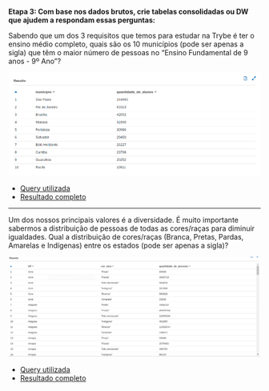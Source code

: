 **Etapa 3: Com base nos dados brutos, crie tabelas consolidadas ou DW que ajudem a respondam essas perguntas:**

Sabendo que um dos 3 requisitos que temos para estudar na Trybe é ter o ensino médio completo, quais são os 10 municípios (pode ser apenas a sigla) que têm o maior número de pessoas no “Ensino Fundamental de 9 anos - 9º Ano”?



![](./images/top_10.png)

 - [Query utilizada](./data/query_results_athena/top_10_municipios.sql)
 - [Resultado completo](./data/query_results_athena/top_10_municipios.csv)

---

Um dos nossos principais valores é a diversidade. É muito importante sabermos a distribuição de pessoas de todas as cores/raças para diminuir igualdades. Qual a distribuição de cores/raças (Branca, Pretas, Pardas, Amarelas e Indígenas) entre os estados (pode ser apenas a sigla)?

![](./images/distribuicao.png)

 - [Query utilizada](./data/query_results_athena/estimativa_cor_raca.sql)
 - [Resultado completo](./data/query_results_athena/distribuicao_cor_raca_por_uf.csv)

   

